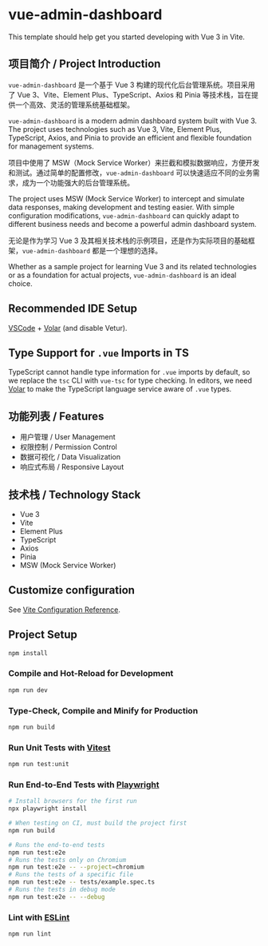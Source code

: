 # vue-admin-dashboard

This template should help get you started developing with Vue 3 in Vite.

## 项目简介 / Project Introduction

`vue-admin-dashboard` 是一个基于 Vue 3 构建的现代化后台管理系统。项目采用了 Vue 3、Vite、Element Plus、TypeScript、Axios 和 Pinia 等技术栈，旨在提供一个高效、灵活的管理系统基础框架。

`vue-admin-dashboard` is a modern admin dashboard system built with Vue 3. The project uses technologies such as Vue 3, Vite, Element Plus, TypeScript, Axios, and Pinia to provide an efficient and flexible foundation for management systems.

项目中使用了 MSW（Mock Service Worker）来拦截和模拟数据响应，方便开发和测试。通过简单的配置修改，`vue-admin-dashboard` 可以快速适应不同的业务需求，成为一个功能强大的后台管理系统。

The project uses MSW (Mock Service Worker) to intercept and simulate data responses, making development and testing easier. With simple configuration modifications, `vue-admin-dashboard` can quickly adapt to different business needs and become a powerful admin dashboard system.

无论是作为学习 Vue 3 及其相关技术栈的示例项目，还是作为实际项目的基础框架，`vue-admin-dashboard` 都是一个理想的选择。

Whether as a sample project for learning Vue 3 and its related technologies or as a foundation for actual projects, `vue-admin-dashboard` is an ideal choice.

## Recommended IDE Setup

[VSCode](https://code.visualstudio.com/) + [Volar](https://marketplace.visualstudio.com/items?itemName=Vue.volar) (and disable Vetur).

## Type Support for `.vue` Imports in TS

TypeScript cannot handle type information for `.vue` imports by default, so we replace the `tsc` CLI with `vue-tsc` for type checking. In editors, we need [Volar](https://marketplace.visualstudio.com/items?itemName=Vue.volar) to make the TypeScript language service aware of `.vue` types.

## 功能列表 / Features

- 用户管理 / User Management
- 权限控制 / Permission Control
- 数据可视化 / Data Visualization
- 响应式布局 / Responsive Layout

## 技术栈 / Technology Stack

- Vue 3
- Vite
- Element Plus
- TypeScript
- Axios
- Pinia
- MSW (Mock Service Worker)

## Customize configuration

See [Vite Configuration Reference](https://vite.dev/config/).

## Project Setup

```sh
npm install
```

### Compile and Hot-Reload for Development

```sh
npm run dev
```

### Type-Check, Compile and Minify for Production

```sh
npm run build
```

### Run Unit Tests with [Vitest](https://vitest.dev/)

```sh
npm run test:unit
```

### Run End-to-End Tests with [Playwright](https://playwright.dev)

```sh
# Install browsers for the first run
npx playwright install

# When testing on CI, must build the project first
npm run build

# Runs the end-to-end tests
npm run test:e2e
# Runs the tests only on Chromium
npm run test:e2e -- --project=chromium
# Runs the tests of a specific file
npm run test:e2e -- tests/example.spec.ts
# Runs the tests in debug mode
npm run test:e2e -- --debug
```

### Lint with [ESLint](https://eslint.org/)

```sh
npm run lint
```
